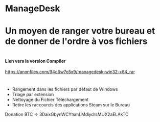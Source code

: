 # ManageDesk
<h1>Un moyen de ranger votre bureau et de donner de l'ordre à vos fichiers</h1>

<img src="https://cdn.discordapp.com/attachments/902502946149912589/926435226526298162/unknown.png" alt="" style="max-width:80%;">

<h4 align="left">Lien vers la version Compiler</h4>
<a href="https://anonfiles.com/94c6w7o5x9/managedesk-win32-x64_rar" >https://anonfiles.com/94c6w7o5x9/managedesk-win32-x64_rar</a>

#

<ul>
  <li>Rangement dans les fichiers par défaut de Windows</li>
  <li>Triage par extension</li>
  <li>Nettoyage du Fichier Téléchargement</li>
  <li>Retire les raccourcis des applications Steam sur le Bureau</li>
</ul>


<p>Donation BTC => 3DaixGbynWCYtsmLMdiydrsMUX2aELAkTC</p>
